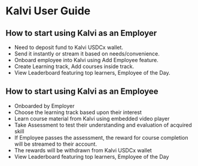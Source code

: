 # Kalvi User Guide

## How to start using Kalvi as an Employer
* Need to deposit fund to Kalvi USDCx wallet.
* Send it instantly or stream it based on needs/convenience.
* Onboard employee into Kalvi using Add Employee feature.
* Create Learning track, Add courses inside track.
* View Leaderboard featuring top learners, Employee of the Day.

## How to start using Kalvi as an Employee
* Onboarded by Employer
* Choose the learning track based upon their interest
* Learn course material from Kalvi using embedded video player
* Take Assessment to test their understanding and evaluation of acquired skill
* If Employee passes the assessment, the reward for course completion will be streamed to their account.
* The rewards will be withdrawn from Kalvi USDCx wallet
* View Leaderboard featuring top learners, Employee of the Day